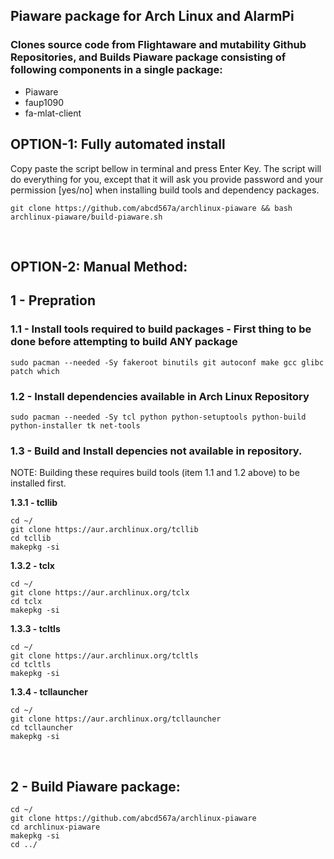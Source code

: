 ## Piaware package for Arch Linux and AlarmPi
### Clones source code from Flightaware and mutability Github Repositories, and Builds Piaware package consisting of following components in a single package:</br>
- Piaware
- faup1090
- fa-mlat-client

## OPTION-1: Fully automated install

Copy paste the script bellow in terminal and press Enter Key. The script will do everything for you, except that it will ask you provide password and your permission [yes/no] when installing build tools and dependency packages.

```
git clone https://github.com/abcd567a/archlinux-piaware && bash archlinux-piaware/build-piaware.sh

```

</br>

## OPTION-2: Manual Method:

## 1 - Prepration </br>
### 1.1 - Install tools required to build packages - First thing to be done before attempting to build ANY package </br>
`sudo pacman --needed -Sy fakeroot binutils git autoconf make gcc glibc patch which`
</br>
### 1.2 - Install dependencies available in Arch Linux Repository </br>
`sudo pacman --needed -Sy tcl python python-setuptools python-build python-installer tk net-tools `
</br>
### 1.3 - Build and Install depencies not available in repository.</br>
NOTE: Building these requires build tools (item 1.1 and 1.2 above) to be installed first.</br>

**1.3.1 - tcllib** </br>
```
cd ~/
git clone https://aur.archlinux.org/tcllib  
cd tcllib  
makepkg -si  
```

**1.3.2 - tclx** </br>

```
cd ~/
git clone https://aur.archlinux.org/tclx  
cd tclx  
makepkg -si  
```

**1.3.3 - tcltls** </br>
```
cd ~/
git clone https://aur.archlinux.org/tcltls  
cd tcltls  
makepkg -si  
```

**1.3.4 - tcllauncher** </br>
```
cd ~/
git clone https://aur.archlinux.org/tcllauncher  
cd tcllauncher  
makepkg -si  
```
</br>

## 2 - Build Piaware package: </br>

```
cd ~/
git clone https://github.com/abcd567a/archlinux-piaware   
cd archlinux-piaware   
makepkg -si  
cd ../  
```
